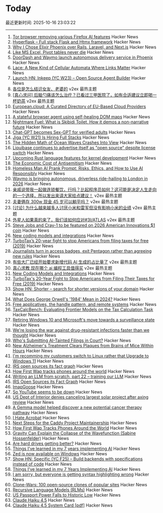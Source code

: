 # Today

最近更新时间: 2025-10-16 23:03:22

--- 
1. [Tor browser removing various Firefox AI features](https://blog.torproject.org/new-alpha-release-tor-browser-150a4/) Hacker News
2. [Hyperflask – Full stack Flask and Htmx framework](https://hyperflask.dev/) Hacker News
3. [Why I Chose Elixir Phoenix over Rails, Laravel, and Next.js](https://akarshc.com/post/phoenix-for-my-project.html) Hacker News
4. [Like MS Excel, Pivot tables never die](https://www.rilldata.com/blog/why-pivot-tables-never-die) Hacker News
5. [DoorDash and Waymo launch autonomous delivery service in Phoenix](https://about.doordash.com/en-us/news/waymo) Hacker News
6. [Lace: A New Kind of Cellular Automata Where Links Matter](https://www.novaspivack.com/science/introducing-lace-a-new-kind-of-cellular-automata) Hacker News
7. [Launch HN: Inkeep (YC W23) – Open Source Agent Builder](https://github.com/inkeep/agents) Hacker News
8. [各位是怎么结识女友、老婆的](https://www.v2ex.com/t/1166124) v2ex 最热主题
9. [[真心求问] 后脑勺痛该怎么治疗？已看过三甲医院了，如有合适建议立即喝一杯奶茶](https://www.v2ex.com/t/1166030) v2ex 最热主题
10. [European.cloud: A Curated Directory of EU-Based Cloud Providers](https://european.cloud/) Hacker News
11. [A stateful browser agent using self-healing DOM maps](https://100x.bot/a/a-stateful-browser-agent-using-self-healing-dom-maps) Hacker News
12. [Nightmare Fuel: What is Skibidi Toilet, How it demos a non-narrative future](https://journal.media-culture.org.au/index.php/mcjournal/article/view/3108) Hacker News
13. [Chat-GPT becomes Sex-GPT for verified adults](https://twitter.com/sama/status/1978129344598827128) Hacker News
14. [Jiga (YC W21) Is Hiring Full Stacks](https://www.workatastartup.com/jobs/44310) Hacker News
15. [The Hidden Math of Ocean Waves Crashes Into View](https://www.quantamagazine.org/the-hidden-math-of-ocean-waves-crashes-into-view-20251015/) Hacker News
16. [Liquibase continues to advertise itself as "open source" despite license switch](https://github.com/liquibase/liquibase/issues/7374) Hacker News
17. [Upcoming Rust language features for kernel development](https://lwn.net/Articles/1039073/) Hacker News
18. [The Economic Cost of Antisemitism](https://critiqueanddigest.substack.com/p/the-economic-cost-of-antisemitism) Hacker News
19. [Homeless Man AI Prank Prompt: Risks, Ethics, and How to Use AI Responsibly](https://ray3.run/posts/homeless-man-ai-prank-prompt) Hacker News
20. [Waymo is bringing autonomous, driverless ride-hailing to London in 2026](https://9to5google.com/2025/10/15/waymo-london-2026/) Hacker News
21. [亲戚说带我一起做连锁餐饮，行吗？比起程序员如何？这可能是决定人生走向的一个选择，所以发出来请大家给点建议！](https://www.v2ex.com/t/1166136) v2ex 最热主题
22. [夫妻俩存 300w 现金 45 岁可以躺平吗？](https://www.v2ex.com/t/1166126) v2ex 最热主题
23. [[讨论] 为什么越来越多人讨厌小米和雷军但没有影响小米的业绩](https://www.v2ex.com/t/1166044) v2ex 最热主题
24. [外星人如果真的来了，我们该如何应对#3I/ATLAS](https://www.v2ex.com/t/1166003) v2ex 最热主题
25. [Steve Jobs and Cray-1 to be featured on 2026 American Innovations $1 coin](https://www.usmint.gov/news/press-releases/united-states-mint-releases-2026-american-innovation-one-dollar-coin-program-designs) Hacker News
26. [New coding models and integrations](https://ollama.com/blog/coding-models) Hacker News
27. [TurboTax’s 20-year fight to stop Americans from filing taxes for free (2019)](https://www.propublica.org/article/inside-turbotax-20-year-fight-to-stop-americans-from-filing-their-taxes-for-free) Hacker News
28. [Journalists turn in access badges, exit Pentagon rather than agreeing new rules](https://apnews.com/article/pentagon-press-access-hegseth-trump-restrictions-5d9c2a63e4e03b91fc1546bb09ffbf12) Hacker News
29. [有些大厂已经开始要求新增代码 AI 生成的占比量了](https://www.v2ex.com/t/1165999) v2ex 最热主题
30. [真心求教 现在哪个 ai 编程工具值得买](https://www.v2ex.com/t/1165997) v2ex 最热主题
31. [New Coding Models and Integrations](https://ollama.com/blog/coding-models) Hacker News
32. [TurboTax's 20-Year Fight to Stop Americans from Filing Their Taxes for Free (2019)](https://www.propublica.org/article/inside-turbotax-20-year-fight-to-stop-americans-from-filing-their-taxes-for-free) Hacker News
33. [Show HN: Shorter – search for shorter versions of your domain](https://shorter.dev) Hacker News
34. [What Does George Orwell's '1984' Mean in 2024?](https://www.smithsonianmag.com/history/what-does-george-orwells-1984-mean-in-2024-180984468/) Hacker News
35. [Free applicatives, the handle pattern, and remote systems](https://exploring-better-ways.bellroy.com/free-applicatives-the-handle-pattern-and-remote-systems.html) Hacker News
36. [TaxCalcBench: Evaluating Frontier Models on the Tax Calculation Task](https://arxiv.org/abs/2507.16126) Hacker News
37. [Retiring Windows 10 and Microsoft's move towards a surveillance state](https://www.scottrlarson.com/publications/publication-windows-move-towards-surveillance/) Hacker News
38. [We're losing the war against drug-resistant infections faster than we thought](https://www.npr.org/sections/goats-and-soda/2025/10/15/g-s1-93449/antibiotic-resistance-bacteria) Hacker News
39. [Who's Submitting AI-Tainted Filings in Court?](https://cyberlaw.stanford.edu/whos-submitting-ai-tainted-filings-in-court/) Hacker News
40. [New Alzheimer's Treatment Clears Plaques from Brains of Mice Within Hours](https://www.sciencealert.com/new-alzheimers-treatment-clears-plaques-from-brains-of-mice-within-hours) Hacker News
41. [I'm recomming my customers switch to Linux rather that Upgrade to Windows 11](https://www.scottrlarson.com/publications/publication-windows-move-towards-surveillance/) Hacker News
42. [IRS open sources its fact graph](https://github.com/IRS-Public/fact-graph) Hacker News
43. [How First Wap tracks phones around the world](https://www.lighthousereports.com/methodology/surveillance-secrets-explainer/) Hacker News
44. [Writing an LLM from scratch, part 22 – training our LLM](https://www.gilesthomas.com/2025/10/llm-from-scratch-22-finally-training-our-llm) Hacker News
45. [IRS Open Sources its Fact Graph](https://github.com/IRS-Public/fact-graph) Hacker News
46. [ImapGoose](https://whynothugo.nl/journal/2025/10/15/introducing-imapgoose/) Hacker News
47. [So YouTube seems to be down](https://www.youtube.com/) Hacker News
48. [US Dept of Interior denies canceling largest solar project after axing review](https://www.utilitydive.com/news/department-interior-cancels-review-nevada-solar-project-trump/802704/) Hacker News
49. [A Gemma model helped discover a new potential cancer therapy pathway](https://blog.google/technology/ai/google-gemma-ai-cancer-therapy-discovery/) Hacker News
50. [I Hate Acrobat](https://www.vincentuden.xyz/blog/pdf-reader) Hacker News
51. [Next Steps for the Caddy Project Maintainership](https://caddy.community/t/next-steps-for-the-caddy-project-maintainership/33076) Hacker News
52. [How First Wap Tracks Phones Around the World](https://www.lighthousereports.com/methodology/surveillance-secrets-explainer/) Hacker News
53. [Gravity Can Explain the Collapse of the Wavefunction (Sabine Hossenfelder)](https://arxiv.org/abs/2510.11037) Hacker News
54. [Are hard drives getting better?](https://www.backblaze.com/blog/are-hard-drives-getting-better-lets-revisit-the-bathtub-curve/) Hacker News
55. [Things I've learned in my 7 years implementing AI](https://www.jampa.dev/p/llms-and-the-lessons-we-still-havent) Hacker News
56. [Zed is now available on Windows](https://zed.dev/blog/zed-for-windows-is-here) Hacker News
57. [Show HN: Specific (YC F25) – Build backends with specifications instead of code](https://specific.dev/) Hacker News
58. [Things I've learned in my 7 Years Implementing AI](https://www.jampa.dev/p/llms-and-the-lessons-we-still-havent) Hacker News
59. [I am sorry, but everyone is getting syntax highlighting wrong](https://tonsky.me/blog/syntax-highlighting/) Hacker News
60. [Clone-Wars: 100 open-source clones of popular sites](https://github.com/GorvGoyl/Clone-Wars) Hacker News
61. [Recursive Language Models (RLMs)](https://alexzhang13.github.io/blog/2025/rlm/) Hacker News
62. [US Passport Power Falls to Historic Low](https://www.henleyglobal.com/newsroom/press-releases/henley-global-mobility-report-oct-2025) Hacker News
63. [Claude Haiku 4.5](https://www.anthropic.com/news/claude-haiku-4-5) Hacker News
64. [Claude Haiku 4.5 System Card [pdf]](https://assets.anthropic.com/m/99128ddd009bdcb/original/Claude-Haiku-4-5-System-Card.pdf) Hacker News
